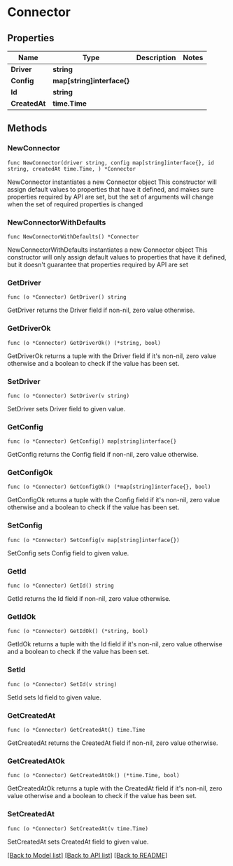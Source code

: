 # Connector

## Properties

Name | Type | Description | Notes
------------ | ------------- | ------------- | -------------
**Driver** | **string** |  | 
**Config** | **map[string]interface{}** |  | 
**Id** | **string** |  | 
**CreatedAt** | **time.Time** |  | 

## Methods

### NewConnector

`func NewConnector(driver string, config map[string]interface{}, id string, createdAt time.Time, ) *Connector`

NewConnector instantiates a new Connector object
This constructor will assign default values to properties that have it defined,
and makes sure properties required by API are set, but the set of arguments
will change when the set of required properties is changed

### NewConnectorWithDefaults

`func NewConnectorWithDefaults() *Connector`

NewConnectorWithDefaults instantiates a new Connector object
This constructor will only assign default values to properties that have it defined,
but it doesn't guarantee that properties required by API are set

### GetDriver

`func (o *Connector) GetDriver() string`

GetDriver returns the Driver field if non-nil, zero value otherwise.

### GetDriverOk

`func (o *Connector) GetDriverOk() (*string, bool)`

GetDriverOk returns a tuple with the Driver field if it's non-nil, zero value otherwise
and a boolean to check if the value has been set.

### SetDriver

`func (o *Connector) SetDriver(v string)`

SetDriver sets Driver field to given value.


### GetConfig

`func (o *Connector) GetConfig() map[string]interface{}`

GetConfig returns the Config field if non-nil, zero value otherwise.

### GetConfigOk

`func (o *Connector) GetConfigOk() (*map[string]interface{}, bool)`

GetConfigOk returns a tuple with the Config field if it's non-nil, zero value otherwise
and a boolean to check if the value has been set.

### SetConfig

`func (o *Connector) SetConfig(v map[string]interface{})`

SetConfig sets Config field to given value.


### GetId

`func (o *Connector) GetId() string`

GetId returns the Id field if non-nil, zero value otherwise.

### GetIdOk

`func (o *Connector) GetIdOk() (*string, bool)`

GetIdOk returns a tuple with the Id field if it's non-nil, zero value otherwise
and a boolean to check if the value has been set.

### SetId

`func (o *Connector) SetId(v string)`

SetId sets Id field to given value.


### GetCreatedAt

`func (o *Connector) GetCreatedAt() time.Time`

GetCreatedAt returns the CreatedAt field if non-nil, zero value otherwise.

### GetCreatedAtOk

`func (o *Connector) GetCreatedAtOk() (*time.Time, bool)`

GetCreatedAtOk returns a tuple with the CreatedAt field if it's non-nil, zero value otherwise
and a boolean to check if the value has been set.

### SetCreatedAt

`func (o *Connector) SetCreatedAt(v time.Time)`

SetCreatedAt sets CreatedAt field to given value.



[[Back to Model list]](../README.md#documentation-for-models) [[Back to API list]](../README.md#documentation-for-api-endpoints) [[Back to README]](../README.md)


